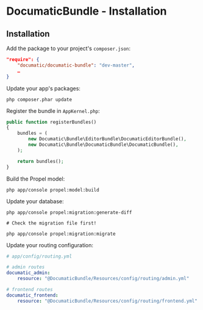 DocumaticBundle - Installation
=============

Installation
------------

Add the package to your project's `composer.json`:

```json
"require": {
	"documatic/documatic-bundle": "dev-master",
	…
}
```

Update your app's packages:

```
php composer.phar update
```

Register the bundle in `AppKernel.php`:

```php
public function registerBundles()
{
    bundles = (
        new Documatic\Bundle\EditorBundle\DocumaticEditorBundle(),
        new Documatic\Bundle\DocumaticBundle\DocumaticBundle(),
    );

    return bundles();
}
```

Build the Propel model:

```
php app/console propel:model:build
```

Update your database:

```
php app/console propel:migration:generate-diff

# Check the migration file first!

php app/console propel:migration:migrate
```

Update your routing configuration:

```yaml
# app/config/routing.yml

# admin routes
documatic_admin:
    resource: "@DocumaticBundle/Resources/config/routing/admin.yml"

# frontend routes
documatic_frontend:
    resource: "@DocumaticBundle/Resources/config/routing/frontend.yml"
```
